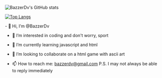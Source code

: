 <thead>

![BazzerDv's GitHub stats](https://github-readme-stats.vercel.app/api?username=BazzerDv&show_icons=true)

[![Top Langs](https://github-readme-stats.vercel.app/api/top-langs/?username=BazzerDv)](https://github.com/anuraghazra/github-readme-stats)

</thead>
- 👋 Hi, I’m @BazzerDv

- 👀 I’m interested in coding and don't worry, sport

- 🌱 I’m currently learning javascript and html

- 💞️ I’m looking to collaborate on a html game with ascii art

- 📫 How to reach me: bazzerdv@gmail.com  P.S. I may not always be able to reply immediately

<!---
BazzerDv/BazzerDv is a ✨ special ✨ repository because its `README.md` (this file) appears on your GitHub profile.
You can click the Preview link to take a look at your changes.
--->
